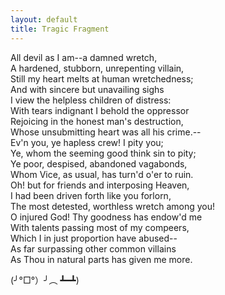 ```yaml
---  
layout: default  
title: Tragic Fragment  
---  
```

  
All devil as I am--a damned wretch,  
A hardened, stubborn, unrepenting villain,  
Still my heart melts at human wretchedness;  
And with sincere but unavailing sighs  
I view the helpless children of distress:  
With tears indignant I behold the oppressor  
Rejoicing in the honest man's destruction,  
Whose unsubmitting heart was all his crime.--  
Ev'n you, ye hapless crew! I pity you;  
Ye, whom the seeming good think sin to pity;  
Ye poor, despised, abandoned vagabonds,  
Whom Vice, as usual, has turn'd o'er to ruin.  
Oh! but for friends and interposing Heaven,  
I had been driven forth like you forlorn,  
The most detested, worthless wretch among you!  
O injured God! Thy goodness has endow'd me  
With talents passing most of my compeers,  
Which I in just proportion have abused--  
As far surpassing other common villains  
As Thou in natural parts has given me more.

(╯°□°）╯︵ ┻━┻)

